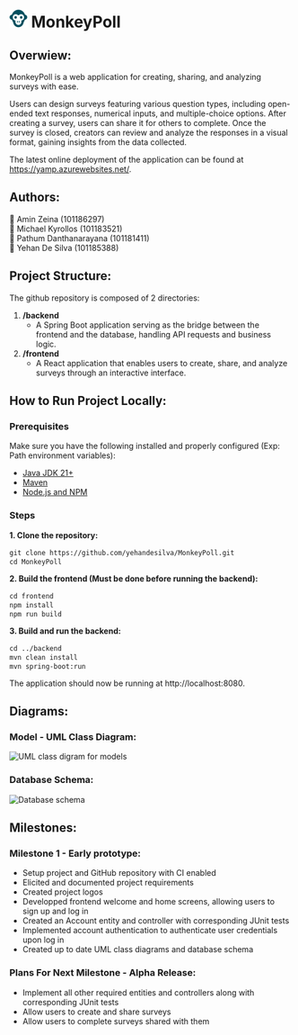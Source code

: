 # ![MonkeyPoll logo](https://github.com/yehandesilva/monkeyPoll/blob/main/frontend/public/monkeyPoll-32x32.png) MonkeyPoll 

## Overwiew:
MonkeyPoll is a web application for creating, sharing, and analyzing surveys with ease.  

Users can design surveys featuring various question types, including open-ended text responses, numerical inputs, and multiple-choice options. After creating a survey, users can share it for others to complete. Once the survey is closed, creators can review and analyze the responses in a visual format, gaining insights from the data collected.  

The latest online deployment of the application can be found at https://yamp.azurewebsites.net/.

## Authors:
🥇 Amin Zeina (101186297)  
🥇 Michael Kyrollos (101183521)  
🥇 Pathum Danthanarayana (101181411)  
🥇 Yehan De Silva (101185388)

## Project Structure:
The github repository is composed of 2 directories:
1) **/backend**
   - A Spring Boot application serving as the bridge between the frontend and the database, handling API requests and business logic.
2) **/frontend**
   - A React application that enables users to create, share, and analyze surveys through an interactive interface.

## How to Run Project Locally:

### Prerequisites

Make sure you have the following installed and properly configured (Exp: Path environment variables):
- [Java JDK 21+](https://www.oracle.com/ca-en/java/technologies/downloads/)
- [Maven](https://maven.apache.org/) 
- [Node.js and NPM](https://nodejs.org/)

### Steps

**1. Clone the repository:**
   ```
   git clone https://github.com/yehandesilva/MonkeyPoll.git
   cd MonkeyPoll
   ```

**2. Build the frontend (Must be done before running the backend):**  
   ```
   cd frontend
   npm install
   npm run build
   ```
   
**3. Build and run the backend:**
   ```
   cd ../backend
   mvn clean install
   mvn spring-boot:run
   ```
   The application should now be running at http://localhost:8080.

## Diagrams:

### Model - UML Class Diagram:
![UML class digram for models]()

### Database Schema:
![Database schema]()

## Milestones:

### Milestone 1 - Early prototype:
- Setup project and GitHub repository with CI enabled
- Elicited and documented project requirements
- Created project logos
- Developped frontend welcome and home screens, allowing users to sign up and log in
- Created an Account entity and controller with corresponding JUnit tests
- Implemented account authentication to authenticate user credentials upon log in
- Created up to date UML class diagrams and database schema

### Plans For Next Milestone - Alpha Release:
- Implement all other required entities and controllers along with corresponding JUnit tests
- Allow users to create and share surveys
- Allow users to complete surveys shared with them
